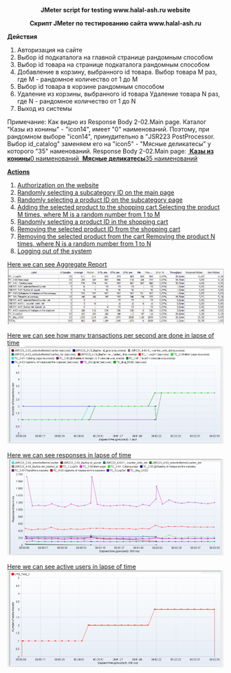 <p align="center">
  <b>JMeter script for testing www.halal-ash.ru website</b>
</p>
<p align="center">
  <b>Скрипт JMeter по тестированию сайта www.halal-ash.ru</b>
</p>

<b>Действия</b>
1. Авторизация на сайте
2. Выбор id подкаталога на главной странице рандомным способом
3. Выбор id товара на странице подкаталога рандомным способом
4. Добавление в корзину, выбранного id товара. 
   Выбор товара M раз, где M - рандомное количество от 1 до M
5. Выбор id товара в корзине рандомным способом
6. Удаление из корзины, выбранного id товара
   Удаление товара N раз, где N - рандомное количество от 1 до N
7. Выход из системы

Примечание:
Как видно из Response Body 2-02.Main page. Каталог "Казы из конины" - "icon14", имеет "0" наименований.
Поэтому, при рандомном выборе "icon14", принудительно в "JSR223 PostProcessor. Выбор id_catalog" заменяем его на "icon5" - "Мясные деликатесы" у которого "35" наменований.
Response Body 2-02.Main page: 
<a class="cc_block" id="icon14" href="/catalog/kazy_iz_koniny/" > 		<span>&nbsp;</span><b>Казы из конины</b><font>0 наименований</font>
<a class="cc_block" id="icon5" href="/catalog/myasnye-delikatesy/" > 		<span>&nbsp;</span><b>Мясные деликатесы</b><font>35 наименований</font>

<p
</p>

<b>Actions</b>
1. Authorization on the website
2. Randomly selecting a subcategory ID on the main page
3. Randomly selecting a product ID on the subcategory page
4. Adding the selected product to the shopping cart
   Selecting the product M times, where M is a random number from 1 to M
5. Randomly selecting a product ID in the shopping cart
5. Removing the selected product ID from the shopping cart
6. Removing the selected product from the cart
   Removing the product N times, where N is a random number from 1 to N
6. Logging out of the system
<p
</p>

Here we can see Aggregate Report
![Aggregate Report](Test_Results/1.aggregate_report.png?raw=true "Title")

Here we can see how many transactions per second are done in lapse of time
![Transactions per second](Test_Results/2.transactions_per_second.png?raw=true "Title")

Here we can see responses in lapse of time
![Response times over time](Test_Results/3.response_times_over_time.png?raw=true "Title")

Here we can see active users in lapse of time
![Active threads over time](Test_Results/4.active_threads_over_time.png?raw=true "Title")

